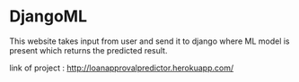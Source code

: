 # DjangoML
This website takes input from user and send it to django where ML model is present which returns the predicted result.

link of project : http://loanapprovalpredictor.herokuapp.com/
